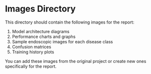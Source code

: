 # Images Directory

This directory should contain the following images for the report:

1. Model architecture diagrams
2. Performance charts and graphs
3. Sample endoscopic images for each disease class
4. Confusion matrices
5. Training history plots

You can add these images from the original project or create new ones specifically for the report.
